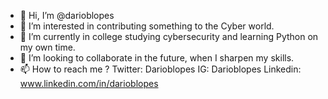 - 👋 Hi, I’m @darioblopes
- 👀 I’m interested in contributing something to the Cyber world.
- 🌱 I’m currently in college studying cybersecurity and learning Python on my own time.
- 💞️ I’m looking to collaborate in the future, when I sharpen my skills.
- 📫 How to reach me ? Twitter: Darioblopes IG: Darioblopes Linkedin: www.linkedin.com/in/darioblopes

